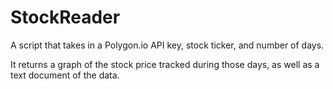 # StockReader
A script that takes in a Polygon.io API key, stock ticker, and number of days. 

It returns a graph of the stock price tracked during those days, as well as a text document of the data.
